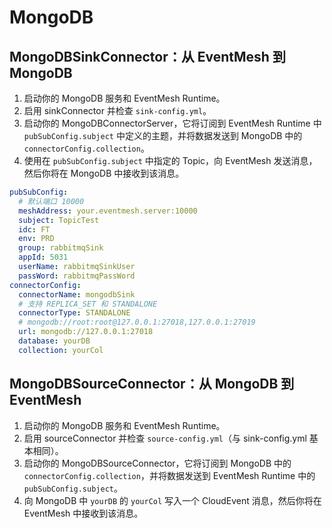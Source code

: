 # MongoDB

## MongoDBSinkConnector：从 EventMesh 到 MongoDB

1. 启动你的 MongoDB 服务和 EventMesh Runtime。
2. 启用 sinkConnector 并检查 `sink-config.yml`。
3. 启动你的 MongoDBConnectorServer，它将订阅到 EventMesh Runtime 中 `pubSubConfig.subject` 中定义的主题，并将数据发送到 MongoDB 中的 `connectorConfig.collection`。
4. 使用在 `pubSubConfig.subject` 中指定的 Topic，向 EventMesh 发送消息，然后你将在 MongoDB 中接收到该消息。

```yaml
pubSubConfig:
  # 默认端口 10000
  meshAddress: your.eventmesh.server:10000
  subject: TopicTest  
  idc: FT  
  env: PRD  
  group: rabbitmqSink  
  appId: 5031  
  userName: rabbitmqSinkUser  
  passWord: rabbitmqPassWord  
connectorConfig:  
  connectorName: mongodbSink
  # 支持 REPLICA_SET 和 STANDALONE
  connectorType: STANDALONE
  # mongodb://root:root@127.0.0.1:27018,127.0.0.1:27019
  url: mongodb://127.0.0.1:27018
  database: yourDB
  collection: yourCol
```

## MongoDBSourceConnector：从 MongoDB 到 EventMesh

1. 启动你的 MongoDB 服务和 EventMesh Runtime。
2. 启用 sourceConnector 并检查 `source-config.yml`（与 sink-config.yml 基本相同）。
3. 启动你的 MongoDBSourceConnector，它将订阅到 MongoDB 中的 `connectorConfig.collection`，并将数据发送到 EventMesh Runtime 中的 `pubSubConfig.subject`。
4. 向 MongoDB 中 `yourDB` 的 `yourCol` 写入一个 CloudEvent 消息，然后你将在 EventMesh 中接收到该消息。